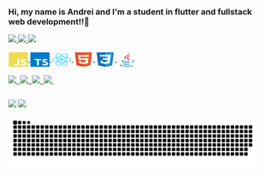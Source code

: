 
### Hi, my name is Andrei and I'm a student in flutter and fullstack web development!!👋

<div>
  <a href="https://github.com/Anndrei87">
  <img height="181em" src="https://github-readme-stats.vercel.app/api?username=Anndrei87&show_icons=true&theme=cobalt&include_all_commits=true&count_private=true"/>
      <img height="181em" src=" https://github-readme-stats.vercel.app/api?username=Anndrei87&show_icons=true&theme=radical"/>
   
  <img height="181em" src="https://github-readme-stats.vercel.app/api/top-langs/?username=Anndrei87&layout=compact&langs_count=7&theme=cobalt"/>
</div>
  <div style="display: inline_block"><br>
    <img align="center" alt="Andrei-Js" height="30" width="40" src="https://raw.githubusercontent.com/devicons/devicon/master/icons/javascript/javascript-plain.svg">
    <img align="center" alt="Andrei-Ts" height="30" width="40" src="https://raw.githubusercontent.com/devicons/devicon/master/icons/typescript/typescript-plain.svg">
    <img align="center" alt="Andrei-React" height="30" width="40" src="https://raw.githubusercontent.com/devicons/devicon/master/icons/react/react-original.svg">
    <img align="center" alt="Andrei-HTML" height="30" width="40" src="https://raw.githubusercontent.com/devicons/devicon/master/icons/html5/html5-original.svg">
    <img align="center" alt="Andrei-css" height="30" width="40" src="https://raw.githubusercontent.com/devicons/devicon/master/icons/css3/css3-original.svg">
    <img align="center" alt="Andrei-java" height="30" width="40" src="https://raw.githubusercontent.com/devicons/devicon/master/icons/java/java-original.svg">
  </div>
  <div style="display: inline_block"><br>
    <img src="https://img.shields.io/badge/Flutter-%2302569B.svg?style=for-the-badge&logo=Flutter&logoColor=white" />&nbsp;
    <img src="https://img.shields.io/badge/Dart-%2302569B.svg?style=for-the-badge&logo=Dart&logoColor=white" />&nbsp;
    <img src="https://img.shields.io/badge/java-%23ED8B00.svg?style=for-the-badge&logo=java&logoColor=white" />&nbsp;
    <img src="https://img.shields.io/badge/kotlin-%230095D5.svg?style=for-the-badge&logo=kotlin&logoColor=white"/>&nbsp;
   </div>

  ##
  
<div> 
  
 
  <a href = "mailto:andrei09ka6@gmail.com"><img src="https://img.shields.io/badge/-Gmail-%23333?style=for-the-badge&logo=gmail&logoColor=white" target="_blank"></a>
  <a href="https://www.linkedin.com/in/andrei-moreira-a82414169/" target="_blank"><img src="https://img.shields.io/badge/-LinkedIn-%230077B5?style=for-the-badge&logo=linkedin&logoColor=white" target="_blank"></a> 
 
  ![Snake animation](https://github.com/Anndrei87/Anndrei87/blob/output/github-contribution-grid-snake.svg)
 
</div>
